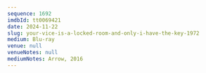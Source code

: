 ```yaml
---
sequence: 1692
imdbId: tt0069421
date: 2024-11-22
slug: your-vice-is-a-locked-room-and-only-i-have-the-key-1972
medium: Blu-ray
venue: null
venueNotes: null
mediumNotes: Arrow, 2016
---
```



